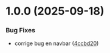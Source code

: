 # 1.0.0 (2025-09-18)


### Bug Fixes

* corrige bug en navbar ([4ccbd20](https://github.com/Tottibero/spammusic-front/commit/4ccbd2055d93422202e10cbf5ed597da99101aa2))
